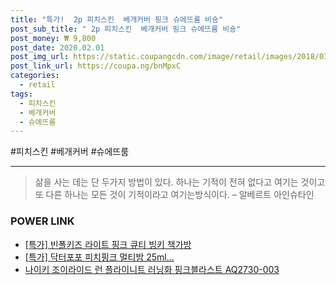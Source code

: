 ```yaml
--- 
title: "특가!  2p 피치스킨  베개커버 핑크 슈에뜨룸 비숑" 
post_sub_title: " 2p 피치스킨  베개커버 핑크 슈에뜨룸 비숑" 
post_money: ₩ 9,800 
post_date: 2020.02.01 
post_img_url: https://static.coupangcdn.com/image/retail/images/2018/03/21/10/6/a63d0f35-5edf-4929-a978-be553bc46ad4.jpg 
post_link_url: https://coupa.ng/bnMpxC 
categories: 
  - retail 
tags: 
  - 피치스킨 
  - 베개커버 
  - 슈에뜨룸 
--- 
```

  #피치스킨 #베개커버 #슈에뜨룸 
<hr> 

> 삶을 사는 데는 단 두가지 방법이 있다. 하나는 기적이 전혀 없다고 여기는 것이고 또 다른 하나는 모든 것이 기적이라고 여기는방식이다. – 알베르트 아인슈타인 


### POWER LINK

* <a href="https://blog.naver.com/an0733/221791626989" target="_blank">[특가] 빈폴키즈 라이트 핑크 큐티 빙키 책가방</a>
* <a href="https://blog.naver.com/sakai111/221785789762" target="_blank">[특가] 닥터포포 피치핑크 멀티밤 25ml...</a>
* <a href="https://blog.naver.com/fasyy4321/221784451888" target="_blank">나이키 조이라이드 런 플라이니트 러닝화 핑크블라스트 AQ2730-003</a>
